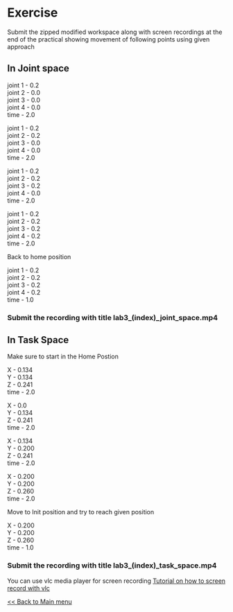 # Exercise

Submit the zipped modified workspace along with screen recordings at the end of the practical showing movement of following points using given approach

## In Joint space

joint 1 - 0.2\
joint 2 - 0.0\
joint 3 - 0.0\
joint 4 - 0.0\
time    - 2.0

joint 1 - 0.2\
joint 2 - 0.2\
joint 3 - 0.0\
joint 4 - 0.0\
time    - 2.0

joint 1 - 0.2\
joint 2 - 0.2\
joint 3 - 0.2\
joint 4 - 0.0\
time    - 2.0

joint 1 - 0.2\
joint 2 - 0.2\
joint 3 - 0.2\
joint 4 - 0.2\
time    - 2.0

Back to home position

joint 1 - 0.2\
joint 2 - 0.2\
joint 3 - 0.2\
joint 4 - 0.2\
time    - 1.0

### Submit the recording with title lab3_(index)_joint_space.mp4

## In Task Space

Make sure to start in the Home Postion

X       - 0.134\
Y       - 0.134\
Z       - 0.241\
time    - 2.0

X       - 0.0\
Y       - 0.134\
Z       - 0.241\
time    - 2.0

X       - 0.134\
Y       - 0.200\
Z       - 0.241\
time    - 2.0

X       - 0.200\
Y       - 0.200\
Z       - 0.260\
time    - 2.0

Move to Init position and try to reach given position

X       - 0.200\
Y       - 0.200\
Z       - 0.260\
time    - 1.0

### Submit the recording with title lab3_(index)_task_space.mp4

You can use vlc media player for screen recording [Tutorial on how to screen record with vlc](https://www.instructables.com/How-to-Record-Your-Screen-With-VLC-Media-Player/)


[<< Back to Main menu](../README.md)